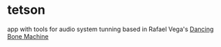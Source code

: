 tetson
======

app with tools for  audio system tunning based in Rafael Vega's [Dancing Bone Machine](https://github.com/dancing-bone-machine)
